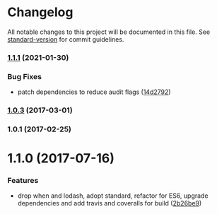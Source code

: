 # Changelog

All notable changes to this project will be documented in this file. See [standard-version](https://github.com/conventional-changelog/standard-version) for commit guidelines.

### [1.1.1](https://github.com/deftly/node-deftly/compare/v1.1.0...v1.1.1) (2021-01-30)


### Bug Fixes

* patch dependencies to reduce audit flags ([14d2792](https://github.com/deftly/node-deftly/commit/14d279291bb612f4188e2cc5aafa42f5ab770357))

### [1.0.3](https://github.com/deftly/node-deftly/compare/v1.0.2...v1.0.3) (2017-03-01)

### 1.0.1 (2017-02-25)

<a name="1.1.0"></a>
# 1.1.0 (2017-07-16)


### Features

* drop when and lodash, adopt standard, refactor for ES6, upgrade dependencies and add travis and coveralls for build ([2b26be9](https://github.com/deftly/node-deftly/commit/2b26be9))

